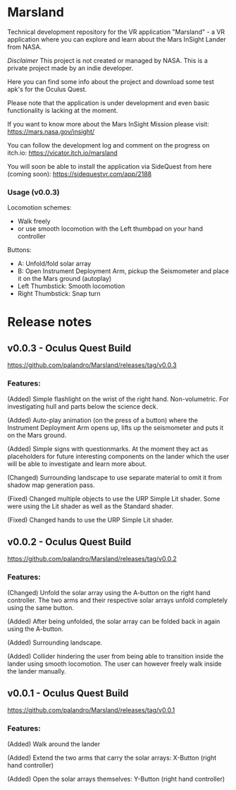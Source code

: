 # Marsland
Technical development repository for the VR application "Marsland" - a VR application where you can explore and learn about the Mars InSight Lander from NASA.

<i>Disclaimer</i>
This project is not created or managed by NASA. This is a private project made by an indie developer.

Here you can find some info about the project and download some test apk's for the Oculus Quest.

Please note that the application is under development and even basic functionality is lacking at the moment. 

If you want to know more about the Mars InSight Mission please visit:
https://mars.nasa.gov/insight/

You can follow the development log and comment on the progress on itch.io:
https://vicator.itch.io/marsland

You will soon be able to install the application via SideQuest from here (coming soon):
https://sidequestvr.com/app/2188


### Usage (v0.0.3)
Locomotion schemes:
 - Walk freely
 - or use smooth locomotion with the Left thumbpad on your hand controller

Buttons:
 - A: Unfold/fold solar array
 - B: Open Instrument Deployment Arm, pickup the Seismometer and place it on the Mars ground (autoplay)
 - Left Thumbstick: Smooth locomotion
 - Right Thumbstick: Snap turn


# Release notes

## v0.0.3 - Oculus Quest Build
https://github.com/palandro/Marsland/releases/tag/v0.0.3
### Features:
(Added) Simple flashlight on the wrist of the right hand. Non-volumetric. For investigating hull and parts below the science deck.

(Added) Auto-play animation (on the press of a button) where the Instrument Deployment Arm opens up, lifts up the seismometer and puts it on the Mars ground.

(Added) Simple signs with questionmarks. At the moment they act as placeholders for future interesting components on the lander which the user will be able to investigate and learn more about.

(Changed) Surrounding landscape to use separate material to omit it from shadow map generation pass.

(Fixed) Changed multiple objects to use the URP Simple Lit shader. Some were using the Lit shader as well as the Standard shader.

(Fixed) Changed hands to use the URP Simple Lit shader.


## v0.0.2 - Oculus Quest Build
https://github.com/palandro/Marsland/releases/tag/v0.0.2
### Features:
(Changed) Unfold the solar array using the A-button on the right hand controller. The two arms and their respective solar arrays unfold completely using the same button.

(Added) After being unfolded, the solar array can be folded back in again using the A-button.

(Added) Surrounding landscape.

(Added) Collider hindering the user from being able to transition inside the lander using smooth locomotion. The user can however freely walk inside the lander manually.


## v0.0.1 - Oculus Quest Build
https://github.com/palandro/Marsland/releases/tag/v0.0.1
### Features:
(Added) Walk around the lander

(Added) Extend the two arms that carry the solar arrays: X-Button (right hand controller)

(Added) Open the solar arrays themselves: Y-Button (right hand controller)


